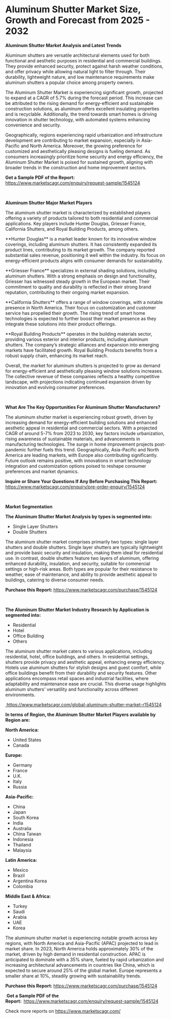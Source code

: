 <p><h1>Aluminum Shutter Market Size, Growth and Forecast from 2025 - 2032</h1></p><p><strong>Aluminum Shutter Market Analysis and Latest Trends</strong></p>
<p><p>Aluminum shutters are versatile architectural elements used for both functional and aesthetic purposes in residential and commercial buildings. They provide enhanced security, protect against harsh weather conditions, and offer privacy while allowing natural light to filter through. Their durability, lightweight nature, and low maintenance requirements make aluminum shutters a popular choice among property owners.</p><p>The Aluminum Shutter Market is experiencing significant growth, projected to expand at a CAGR of 5.7% during the forecast period. This increase can be attributed to the rising demand for energy-efficient and sustainable construction solutions, as aluminum offers excellent insulating properties and is recyclable. Additionally, the trend towards smart homes is driving innovation in shutter technology, with automated systems enhancing convenience and security. </p><p>Geographically, regions experiencing rapid urbanization and infrastructure development are contributing to market expansion, especially in Asia-Pacific and North America. Moreover, the growing preference for customized and aesthetically pleasing designs is fueling demand. As consumers increasingly prioritize home security and energy efficiency, the Aluminum Shutter Market is poised for sustained growth, aligning with broader trends in the construction and home improvement sectors.</p></p>
<p><strong>Get a Sample PDF of the Report:&nbsp;</strong> <a href="https://www.marketscagr.com/enquiry/request-sample/1545124?utm_campaign=2770&utm_medium=2&utm_source=Github&utm_content=ia&utm_term=04042025&utm_id=aluminum-shutter">https://www.marketscagr.com/enquiry/request-sample/1545124</a></p>
<p>&nbsp;</p>
<p><strong>Aluminum Shutter Major Market Players</strong></p>
<p><p>The aluminum shutter market is characterized by established players offering a variety of products tailored to both residential and commercial applications. Key players include Hunter Douglas, Griesser France, California Shutters, and Royal Building Products, among others.</p><p>**Hunter Douglas** is a market leader known for its innovative window coverings, including aluminum shutters. It has consistently expanded its product lines, contributing to its market growth. The company reported substantial sales revenue, positioning it well within the industry. Its focus on energy-efficient products aligns with consumer demands for sustainability.</p><p>**Griesser France** specializes in external shading solutions, including aluminum shutters. With a strong emphasis on design and functionality, Griesser has witnessed steady growth in the European market. Their commitment to quality and durability is reflected in their strong brand reputation, contributing to their ongoing market expansion.</p><p>**California Shutters** offers a range of window coverings, with a notable presence in North America. Their focus on customization and customer service has propelled their growth. The rising trend of smart home technologies is expected to further boost their market presence as they integrate these solutions into their product offerings.</p><p>**Royal Building Products** operates in the building materials sector, providing various exterior and interior products, including aluminum shutters. The company’s strategic alliances and expansion into emerging markets have facilitated growth. Royal Building Products benefits from a robust supply chain, enhancing its market reach.</p><p>Overall, the market for aluminum shutters is projected to grow as demand for energy-efficient and aesthetically pleasing window solutions increases. The collective revenue of these companies reflects a healthy competitive landscape, with projections indicating continued expansion driven by innovation and evolving consumer preferences.</p></p>
<p>&nbsp;</p>
<p><strong>What Are The Key Opportunities For Aluminum Shutter Manufacturers?</strong></p>
<p><p>The aluminum shutter market is experiencing robust growth, driven by increasing demand for energy-efficient building solutions and enhanced aesthetic appeal in residential and commercial sectors. With a projected CAGR of around 5-7% from 2023 to 2030, key factors include urbanization, rising awareness of sustainable materials, and advancements in manufacturing technologies. The surge in home improvement projects post-pandemic further fuels this trend. Geographically, Asia-Pacific and North America are leading markets, with Europe also contributing significantly. Future outlook remains positive, with innovations in smart technology integration and customization options poised to reshape consumer preferences and market dynamics.</p></p>
<p><strong>Inquire or Share Your Questions If Any Before Purchasing This Report:</strong> <a href="https://www.marketscagr.com/enquiry/pre-order-enquiry/1545124?utm_campaign=2770&utm_medium=2&utm_source=Github&utm_content=ia&utm_term=04042025&utm_id=aluminum-shutter">https://www.marketscagr.com/enquiry/pre-order-enquiry/1545124</a></p>
<p>&nbsp;</p>
<p><strong>Market Segmentation</strong></p>
<p><strong>The Aluminum Shutter Market Analysis by types is segmented into:</strong></p>
<p><ul><li>Single Layer Shutters</li><li>Double Shutters</li></ul></p>
<p><p>The aluminum shutter market comprises primarily two types: single layer shutters and double shutters. Single layer shutters are typically lightweight and provide basic security and insulation, making them ideal for residential use. In contrast, double shutters feature two layers of aluminum, offering enhanced durability, insulation, and security, suitable for commercial settings or high-risk areas. Both types are popular for their resistance to weather, ease of maintenance, and ability to provide aesthetic appeal to buildings, catering to diverse consumer needs.</p></p>
<p><strong>Purchase this Report:&nbsp;</strong><a href="https://www.marketscagr.com/purchase/1545124?utm_campaign=2770&utm_medium=2&utm_source=Github&utm_content=ia&utm_term=04042025&utm_id=aluminum-shutter">https://www.marketscagr.com/purchase/1545124</a></p>
<p>&nbsp;</p>
<p><strong>The Aluminum Shutter Market Industry Research by Application is segmented into:</strong></p>
<p><ul><li>Residential</li><li>Hotel</li><li>Office Building</li><li>Others</li></ul></p>
<p><p>The aluminum shutter market caters to various applications, including residential, hotel, office buildings, and others. In residential settings, shutters provide privacy and aesthetic appeal, enhancing energy efficiency. Hotels use aluminum shutters for stylish designs and guest comfort, while office buildings benefit from their durability and security features. Other applications encompass retail spaces and industrial facilities, where adaptability and maintenance ease are crucial. This diverse usage highlights aluminum shutters' versatility and functionality across different environments.</p></p>
<p><a href="https://www.marketscagr.com/global-aluminum-shutter-market-r1545124?utm_campaign=2770&utm_medium=2&utm_source=Github&utm_content=ia&utm_term=04042025&utm_id=aluminum-shutter">&nbsp;https://www.marketscagr.com/global-aluminum-shutter-market-r1545124</a></p>
<p><strong>In terms of Region, the Aluminum Shutter Market Players available by Region are:</strong></p>
<p>
    <p> <strong> North America: </strong>
        <ul>
            <li>United States</li>
            <li>Canada</li>
        </ul>
        </p> 
    <p> <strong> Europe: </strong>
        <ul>
            <li>Germany</li>
            <li>France</li>
            <li>U.K.</li>
            <li>Italy</li>
            <li>Russia</li>
        </ul>
        </p> 
    <p> <strong> Asia-Pacific: </strong>
        <ul>
            <li>China</li>
            <li>Japan</li>
            <li>South Korea</li>
            <li>India</li>
            <li>Australia</li>
            <li>China Taiwan</li>
            <li>Indonesia</li>
            <li>Thailand</li>
            <li>Malaysia</li>
        </ul>
        </p> 
    <p> <strong> Latin America: </strong>
        <ul>
            <li>Mexico</li>
            <li>Brazil</li>
            <li>Argentina Korea</li>
            <li>Colombia</li>
        </ul>
        </p> 
    <p> <strong> Middle East & Africa: </strong>
        <ul>
            <li>Turkey</li>
            <li>Saudi</li>
            <li>Arabia</li>
            <li>UAE</li>
            <li>Korea</li>
        </ul>
    </p>
    </p>
<p><p>The aluminum shutter market is experiencing notable growth across key regions, with North America and Asia-Pacific (APAC) projected to lead in market share. In 2023, North America holds approximately 30% of the market, driven by high demand in residential construction. APAC is anticipated to dominate with a 35% share, fueled by rapid urbanization and increasing architectural advancements in countries like China, which is expected to secure around 25% of the global market. Europe represents a smaller share at 10%, steadily growing with sustainability trends.</p></p>
<p><strong>Purchase this Report: </strong><a href="https://www.marketscagr.com/purchase/1545124?utm_campaign=2770&utm_medium=2&utm_source=Github&utm_content=ia&utm_term=04042025&utm_id=aluminum-shutter">https://www.marketscagr.com/purchase/1545124</a></p>
<p>&nbsp;<strong>Get a Sample PDF of the Report:&nbsp;&nbsp;</strong><a href="https://www.marketscagr.com/enquiry/request-sample/1545124?utm_campaign=2770&utm_medium=2&utm_source=Github&utm_content=ia&utm_term=04042025&utm_id=aluminum-shutter">https://www.marketscagr.com/enquiry/request-sample/1545124</a></p>
<p><strong></strong></p>
<p>Check more reports on <a href="https://www.marketscagr.com/?utm_campaign=2770&utm_medium=2&utm_source=Github&utm_content=ia&utm_term=04042025&utm_id=aluminum-shutter">https://www.marketscagr.com/</a></p>